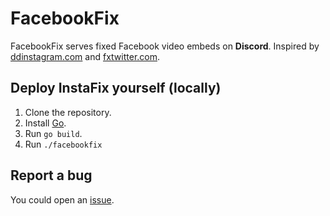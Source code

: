 # FacebookFix

FacebookFix serves fixed Facebook video embeds on **Discord**. Inspired by [ddinstagram.com](https://github.com/Wikidepia/InstaFix) and [fxtwitter.com](https://github.com/robinuniverse/TwitFix).

## Deploy InstaFix yourself (locally)

1. Clone the repository.
2. Install [Go](https://golang.org/doc/install).
3. Run `go build`.
4. Run `./facebookfix`

## Report a bug

You could open an [issue](https://github.com/AliZad64/FacebookFix/issues).
